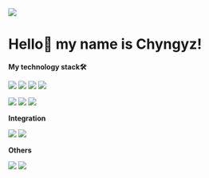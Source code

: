 <div align-center>
  <img src='https://steamuserimages-a.akamaihd.net/ugc/1011527815303113550/E0D41E6A8172398D61972B5B6F1FF09FA59BD32A/?imw=512&amp;&amp;ima=fit&amp;impolicy=Letterbox&amp;imcolor=%23000000&amp;letterbox=false'/>

 <h1>Hello👋 my name is Chyngyz!</h1>



  
 <p><strong>My technology stack🛠</strong></p>  <img src="https://img.shields.io/badge/HTML-black?style=for-the-badge&logo=HTML5&logoColor=ЦВЕТ ЛОГОТИПА"/> <img src="https://img.shields.io/badge/CSS-black?style=for-the-badge&logo=CSS3&logoColor=blue"/> <img src="https://img.shields.io/badge/JavaScript-black?style=for-the-badge&logo=JavaScript&logoColor=yellow"/> <img src="https://img.shields.io/badge/React-black?style=for-the-badge&logo=React&logoColor=blue"/> 
 
 <img src="https://img.shields.io/badge/Tailwind-black?style=for-the-badge&logo=Tailwind CSS&logoColor=blue"/> <img src="https://img.shields.io/badge/Sass-black?style=for-the-badge&logo=Sass&logoColor=#CC6699"/>
<img src="https://img.shields.io/badge/Redux Toolkit-black?style=for-the-badge&logo=Redux&logoColor=764ABC"/>


  <p><strong>Integration</strong></p>  <a href='https://t.me/Chykyyyy'><img src="https://img.shields.io/badge/Telegram-black?style=for-the-badge&logo=Telegram&logoColor=ЦВЕТ ЛОГОТИПА"/></a>  <a href='https://steamcommunity.com/profiles/76561199712243874/'><img src="https://img.shields.io/badge/Steam-black?style=for-the-badge&logo=Steam&logoColor=blue"/></a>



<strong>Others</strong></p> <img src="https://img.shields.io/badge/Vercel-black?style=for-the-badge&logo=Vercel&logoColor=white"/> <img src="https://img.shields.io/badge/Visual Studio Code-black?style=for-the-badge&logo=&logoColor=blue"/>
</div>


